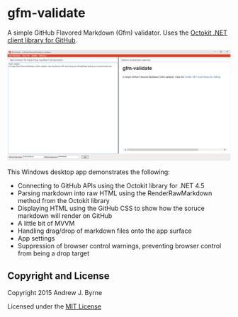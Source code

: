 # gfm-validate
A simple GitHub Flavored Markdown (Gfm) validator. Uses the [Octokit .NET client library for GitHub](https://github.com/octokit/octokit.net). 

![screenshot](https://github.com/AndrewJByrne/gfm-validate/blob/master/assets/app-screenshot.png)

This Windows desktop app demonstrates the following:
* Connecting to GitHub APIs using the Octokit library for .NET 4.5
* Parsing markdown into raw HTML using the RenderRawMarkdown method from the Octokit library
* Displaying HTML using the GitHub CSS to show how the soruce markdown will render on GitHub
* A little bit of MVVM
* Handling drag/drop of markdown files onto the app surface
* App settings
* Suppression of browser control warnings, preventing browser control from being a drop target

## Copyright and License

Copyright 2015 Andrew J. Byrne

Licensed under the [MIT License](https://github.com/AndrewJByrne/gfm-validate/blob/master/LICENSE)
